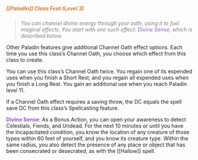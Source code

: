 ##### *<span style="color:rgb(203, 123, 55)">[[Paladin]] Class Feat (Level 3)</span>*

> *<span style="color:rgb(125, 125, 125)">You can channel divine energy through your oath, using it to fuel magical effects. You start with one such effect: <span style="color:rgb(134, 93, 187)">Divine Sense</span>, which is described below.</span>* 

Other Paladin features give additional Channel Oath effect options. Each time you use this class’s Channel Oath, you choose which effect from this class to create.

You can use this class’s Channel Oath twice. You regain one of its expended uses when you finish a Short Rest, and you regain all expended uses when you finish a Long Rest. You gain an additional use when you reach Paladin level 11.

If a Channel Oath effect requires a saving throw, the DC equals the spell save DC from this class’s Spellcasting feature.

**<span style="color:rgb(134, 93, 187)">Divine Sense</span>**: As a Bonus Action, you can open your awareness to detect Celestials, Fiends, and Undead. For the next 10 minutes or until you have the Incapacitated condition, you know the location of any creature of those types within 60 feet of yourself, and you know its creature type. Within the same radius, you also detect the presence of any place or object that has been consecrated or desecrated, as with the [[Hallow]] spell.
